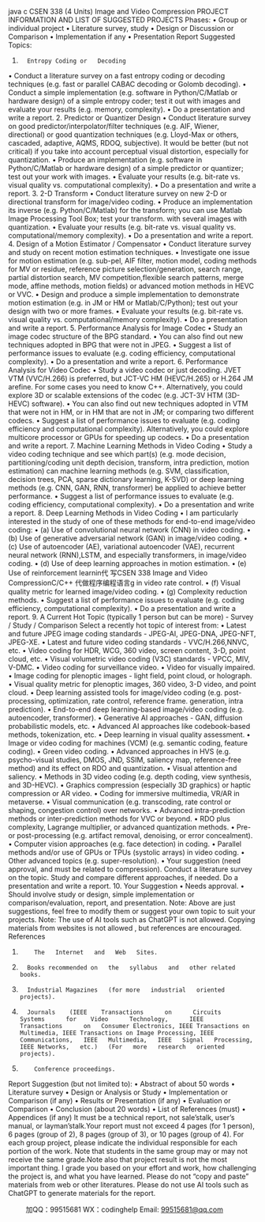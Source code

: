 java c
CSEN   338 (4   Units)
Image and Video Compression
PROJECT INFORMATION AND LIST OF SUGGESTED PROJECTS
Phases:
•            Group or individual project
•            Literature survey,   study
•          Design or   Discussion   or   Comparison
•          Implementation   if   any
•            Presentation    Report
Suggested Topics:
1.       Entropy Coding or   Decoding
•          Conduct    a   literature   survey   on   a   fast   entropy   coding   or   decoding   techniques   (e.g.   fast   or   parallel   CABAC decoding or Golomb   decoding).
•          Conduct a simple implementation   (e.g.   software   in   Python/C/Matlab   or hardware   design)   of   a   simple   entropy coder; test it out with images and evaluate your   results   (e.g. memory,   complexity).
•          Do   a presentation and   write   a report.
2.       Predictor or Quantizer   Design
•          Conduct       literature      survey      on      good      predictor/interpolator/filter      techniques      (e.g.      AIF,      Wiener,   directional)   or   good   quantization techniques   (e.g. Lloyd-Max   or others,   cascaded,   adaptive, AQMS,   RDOQ,   subjective).   It   would   be   better   (but   not   critical)   if you   take   into   account   perceptual   visual   distortion, especially for   quantization.
•          Produce      an      implementation      (e.g.    software      in      Python/C/Matlab      or      hardware      design)    of   a      simple predictor or quantizer; test out your work with images.
•          Evaluate   your   results   (e.g. bit-rate   vs. visual   quality   vs.   computational   complexity).
•          Do   a presentation and   write   a report.
3.       2-D Transform
•          Conduct literature   survey   on new   2-D   or   directional   transform   for   image/video   coding.
•          Produce   an   implementation    its   inverse   (e.g. Python/C/Matlab) for   the   transform;   you   can   use   Matlab Image Processing Tool Box; test your transform. with several images with quantization.
•          Evaluate your results (e.g. bit-rate vs. visual   quality   vs.   computational/memory   complexity).
•            Do a presentation and write a report.
4.       Design of a Motion Estimator / Compensator
•          Conduct literature   survey   and   study   on   recent   motion   estimation   techniques.
•          Investigate   one   issue   for   motion   estimation   (e.g.   sub-pel,   AIF   filter,   motion   model,   coding   methods   for MV or residue, reference picture selection/generation, search range, partial distortion   search, MV   competition,flexible search patterns, merge mode, affine methods, motion fields) or advanced motion   methods in HEVC or VVC.
•          Design and produce   a   simple   implementation to   demonstrate   motion   estimation   (e.g.   in   JM   or   HM   or   Matlab/C/Python); test   out   your   design   with   two   or   more   frames.
•          Evaluate your results (e.g. bit-rate vs. visual   quality   vs.   computational/memory   complexity).
•            Do a presentation and write a report.
5.       Performance Analysis for Image Codec
•               Study an image codec structure   of   the   BPG   standard.
•          You can also find out   new   techniques   adopted   in   BPG   that were   not   in   JPEG.
•          Suggest a list of   performance   issues to   evaluate   (e.g.   coding   efficiency,   computational   complexity).
•          Do   a presentation   and write   a report.
6.       Performance Analysis for Video Codec
•          Study      a      video      codec      or   just      decoding.   JVET   VTM   (VVC/H.266)   is   preferred,   but   JCT-VC   HM (HEVC/H.265) or   H.264 JM   arefine. For   some   cases   you   need   to   know   C++. Alternatively, you   could explore   3D   or   scalable   extensions   of   the   codec   (e.g.   JCT-3V   HTM   (3D-HEVC)   software).
•          You can also find   out new techniques   adopted   in   VTM   that were   not   in   HM,   or   in   HM   that   are   not   in   JM; or   comparing two   different codecs.
•          Suggest   a   list   of   performance   issues   to   evaluate   (e.g. coding   efficiency   and   computational   complexity).   Alternatively, you could explore multicore processor or GPUs for   speeding up   codecs.
•          Do   a presentation   and write   a report.
7.       Machine Learning Methods in Video Coding
•          Study   a   video   coding   technique   and   see   which   part(s)   (e.g.   mode   decision,   partitioning/coding   unit   depth   decision,   transform,   intra   prediction,   motion   estimation)   can   machine   learning   methods   (e.g.   SVM,    classification,    decision      trees,    PCA,    sparse      dictionary      learning,    K-SVD)    or      deep      learning methods   (e.g. CNN, GAN, RNN, transformer) be   applied   to   achieve   better   performance.
•          Suggest a list of   performance   issues to   evaluate   (e.g.   coding   efficiency,   computational   complexity).
•          Do   a presentation   and write a report.
8.       Deep Learning Methods in Video Coding
•          I am particularly   interested   in the   study   of   one   of   these methods   for   end-to-end   image/video   coding:
•          (a) Use   of   convolutional neural   network   (CNN)   in   video   coding.
•          (b) Use of   generative   adversarial   network   (GAN)   in   image/video   coding.
•          (c)   Use   of   autoencoder   (AE),   variational   autoencoder   (VAE),   recurrent   neural   network   (RNN),LSTM,   and especially transformers, in image/video   coding.
•            (d) Use of   deep learning approaches in motion estimation.
•            (e) Use of   reinforcement learnin代 写CSEN 338 Image and Video CompressionC/C++
代做程序编程语言g in video rate control.
•          (f) Visual   quality   metric   for   learned   image/video   coding.
•          (g)   Complexity   reduction   methods.
•          Suggest a list of   performance   issues to   evaluate   (e.g.   coding   efficiency,   computational   complexity).
•          Do   a presentation   and write   a report.
9.       A Current Hot Topic (typically   1 person but   can   be   more)   -   Survey /   Study /   Comparison
Select a   recently hot topic of   interest   from:
•          Latest and future JPEG image coding   standards   -   JPEG-AI,   JPEG-DNA,   JPEG-NFT,   JPEG-XE.
•          Latest   and   future   video   coding   standards   - VVC/H.266,NNVC,   etc.
•          Video   coding   for   HDR, WCG,   360 video,   screen   content,   3-D, point   cloud,   etc.
•          Visual   volumetric   video   coding   (V3C) standards   - VPCC, MIV,   V-DMC.
•          Video coding   for   surveillance video.
•          Video   for visually   impaired.
•          Image coding for plenoptic images -   light   field, point cloud,   or holograph.
•          Visual   quality   metric   for   plenoptic   images, 360   video,   3-D   video,   and   point   cloud.
•          Deep learning assisted tools for image/video   coding   (e.g. post-processing,   optimization, rate   control,   reference frame. generation, intra prediction).
•          End-to-end   deep   learning-based   image/video   coding   (e.g.   autoencoder, transformer).
•          Generative AI approaches - GAN, diffusion probabilistic models,   etc.
•          Advanced AI approaches like codebook-based methods, tokenization,   etc.
•          Deep learning in   visual   quality   assessment.
•          Image   or   video   coding   for   machines   (VCM)   (e.g.   semantic   coding,   feature   coding).
•            Green video coding.
•          Advanced      approaches      in      HVS      (e.g.    psycho-visual      studies,      DMOS,      JND,      SSIM,      saliency      map,   reference-free method) and its effect on RDO   and   quantization.
•          Visual   attention   and   saliency.
•          Methods   in   3D   video   coding   (e.g.   depth   coding, view   synthesis,   and   3D-HEVC).
•          Graphics compression (especially 3D   graphics)   or haptic   compression   or AR video.
•          Coding for immersive multimedia,   VR/AR   in   metaverse.
•       Visual communication   (e.g. transcoding, rate   control   or   shaping,   congestion   control)   over   networks.
•          Advanced intra-prediction methods or inter-prediction methods for VVC   or beyond.
•          RDO plus complexity, Lagrange multiplier, or advanced   quantization methods.
•          Pre- or   post-processing   (e.g. artifact   removal,   denoising, or   error   concealment).
•          Computer   vision   approaches   (e.g.   face   detection)   in   coding.
•          Parallel methods and/or use of   GPUs or TPUs   (systolic   arrays)   in   video   coding.
•          Other   advanced   topics   (e.g. super-resolution).
•          Your suggestion (need approval, and must be related to   compression).
         Conduct a literature survey   on   the   topic.
         Study and compare different approaches,   if   needed.
         Do a presentation and write   a report.
10. Your Suggestion
•          Needs   approval.
•          Should    involve      study      or      design,      simple      implementation      or      comparison/evaluation,      report,      and   presentation.
Note: Above are   just suggestions, feel free to modify them   or   suggest your   own   topic   to   suit your projects.
Note: The use of   AI tools   such as   ChatGPT   is   not   allowed.   Copying   materials   from   websites   is   not   allowed   ,   but references are encouraged.
References
1.         The   Internet   and   Web   Sites.
2.       Books recommended on   the   syllabus   and   other related books.
3.       Industrial Magazines   (for more   industrial   oriented projects).
4.       Journals    (IEEE    Transactions      on      Circuits            Systems      for    Video      Technology,      IEEE      Transactions      on   Consumer Electronics, IEEE Transactions on Multimedia, IEEE Transactions on Image Processing, IEEE   Communications,   IEEE   Multimedia,   IEEE   Signal   Processing,   IEEE Networks,   etc.)   (For   more   research   oriented projects).
5.         Conference proceedings.
Report
Suggestion   (but   not   limited   to):
•          Abstract   of   about   50 words
•            Literature survey
•          Design   or Analysis   or   Study
•          Implementation or   Comparison   (if   any)
•          Results   or Presentation   (if   any)
•          Evaluation   or   Comparison
•            Conclusion   (about   20 words)
•          List   of   References   (must)
•          Appendices   (if   any)
It must be a technical   report, not sale’stalk, user’s manual, or layman’stalk.Your   report   must   not   exceed   4 pages   (for   1   person),   6   pages   (group   of   2),   8 pages   (group   of   3),   or   10   pages (group   of   4). For each group project, please   indicate   the   individual   responsible   for   each   portion   of   the   work.   Note that students in the same group may   or may not   receive   the   same   grade.Note also that project result is not   the   most   important   thing.   I   grade   you   based   on   your   effort   and   work,   how   challenging the project is,   and what you have learned.   Please   do not   “copy   and   paste”   materials   from   web   or   other literatures.    Please do not use AI tools   such   as   ChatGPT to   generate   materials   for the report.


         
加QQ：99515681  WX：codinghelp  Email: 99515681@qq.com
